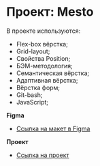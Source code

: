 # Проект: Mesto

В проекте используются:

* Flex-box вёрстка;
* Grid-layout;
* Свойства Position;
* БЭМ-методология;
* Семантическая вёрстка;
* Адаптивная вёрстка;
* Вёрстка форм;
* Git-bash;
* JavaScript;

**Figma**

* [Ссылка на макет в Figma](https://www.figma.com/file/2cn9N9jSkmxD84oJik7xL7/JavaScript.-Sprint-4?node-id=0%3A1)

**Проект**

* [Ссылка на проект](https://bambyary.github.io/mesto/)

